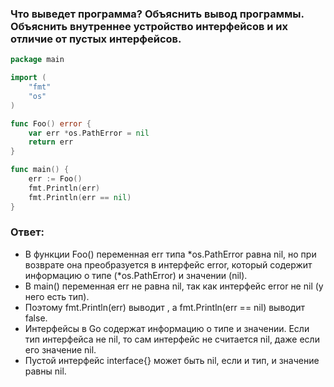 ### Что выведет программа? Объяснить вывод программы. Объяснить внутреннее устройство интерфейсов и их отличие от пустых интерфейсов.

```go
package main

import (
	"fmt"
	"os"
)

func Foo() error {
	var err *os.PathError = nil
	return err
}

func main() {
	err := Foo()
	fmt.Println(err)
	fmt.Println(err == nil)
}
```
### Ответ:

- В функции Foo() переменная err типа *os.PathError равна nil, но при возврате она преобразуется в интерфейс error, который содержит информацию о типе (*os.PathError) и значении (nil).
- В main() переменная err не равна nil, так как интерфейс error не nil (у него есть тип).
- Поэтому fmt.Println(err) выводит <nil>, а fmt.Println(err == nil) выводит false.
- Интерфейсы в Go содержат информацию о типе и значении. Если тип интерфейса не nil, то сам интерфейс не считается nil, даже если его значение nil.
- Пустой интерфейс interface{} может быть nil, если и тип, и значение равны nil.
